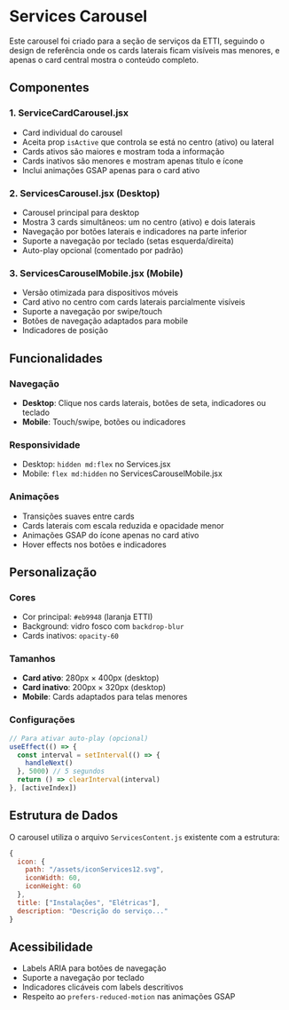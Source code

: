 # Services Carousel

Este carousel foi criado para a seção de serviços da ETTI, seguindo o design de referência onde os cards laterais ficam visíveis mas menores, e apenas o card central mostra o conteúdo completo.

## Componentes

### 1. ServiceCardCarousel.jsx
- Card individual do carousel
- Aceita prop `isActive` que controla se está no centro (ativo) ou lateral
- Cards ativos são maiores e mostram toda a informação
- Cards inativos são menores e mostram apenas título e ícone
- Inclui animações GSAP apenas para o card ativo

### 2. ServicesCarousel.jsx (Desktop)
- Carousel principal para desktop
- Mostra 3 cards simultâneos: um no centro (ativo) e dois laterais
- Navegação por botões laterais e indicadores na parte inferior
- Suporte a navegação por teclado (setas esquerda/direita)
- Auto-play opcional (comentado por padrão)

### 3. ServicesCarouselMobile.jsx (Mobile)
- Versão otimizada para dispositivos móveis
- Card ativo no centro com cards laterais parcialmente visíveis
- Suporte a navegação por swipe/touch
- Botões de navegação adaptados para mobile
- Indicadores de posição

## Funcionalidades

### Navegação
- **Desktop**: Clique nos cards laterais, botões de seta, indicadores ou teclado
- **Mobile**: Touch/swipe, botões ou indicadores

### Responsividade
- Desktop: `hidden md:flex` no Services.jsx
- Mobile: `flex md:hidden` no ServicesCarouselMobile.jsx

### Animações
- Transições suaves entre cards
- Cards laterais com escala reduzida e opacidade menor
- Animações GSAP do ícone apenas no card ativo
- Hover effects nos botões e indicadores

## Personalização

### Cores
- Cor principal: `#eb9948` (laranja ETTI)
- Background: vidro fosco com `backdrop-blur`
- Cards inativos: `opacity-60`

### Tamanhos
- **Card ativo**: 280px × 400px (desktop)
- **Card inativo**: 200px × 320px (desktop)
- **Mobile**: Cards adaptados para telas menores

### Configurações
```javascript
// Para ativar auto-play (opcional)
useEffect(() => {
  const interval = setInterval(() => {
    handleNext()
  }, 5000) // 5 segundos
  return () => clearInterval(interval)
}, [activeIndex])
```

## Estrutura de Dados
O carousel utiliza o arquivo `ServicesContent.js` existente com a estrutura:
```javascript
{
  icon: {
    path: "/assets/iconServices12.svg",
    iconWidth: 60,
    iconHeight: 60
  },
  title: ["Instalações", "Elétricas"],
  description: "Descrição do serviço..."
}
```

## Acessibilidade
- Labels ARIA para botões de navegação
- Suporte a navegação por teclado
- Indicadores clicáveis com labels descritivos
- Respeito ao `prefers-reduced-motion` nas animações GSAP